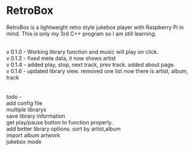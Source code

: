 # RetroBox
RetroBox is a lightweight retro style jukebox player with Raspberry Pi in mind. This is only my 3rd C++ program so I am still learning. <br>
<br>

v 0.1.0 - Working library function and music will play on click. <br>
v 0.1.2 - fixed meta data,  it now shows artist <br>
v 0.1.4 - added play, stop, next track, prev track.  added about page. <br> 
v 0.1.6 - updated library view.  removed one list now there is artist, album, track <br>
<br>
<br>
todo - <br>
add config file <br>
multiple librarys <br>
save library information <br>
get play/pause button to function properly. <br>
add better library options.  sort by artist,album <br>
import album artwork <br>
jukebox mode <br>
